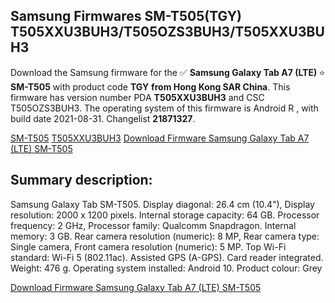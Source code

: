 <h2>Samsung Firmwares SM-T505(TGY) T505XXU3BUH3/T505OZS3BUH3/T505XXU3BUH3</h2>
Download the Samsung firmware for the ✅ <strong>Samsung Galaxy Tab A7 (LTE) </strong> ⭐ <strong>SM-T505</strong> with product code <strong>TGY</strong> <strong> from Hong Kong SAR China</strong>. This firmware has version number PDA <strong>T505XXU3BUH3</strong> and CSC T505OZS3BUH3. The operating system of this firmware is Android R , with build date 2021-08-31. Changelist <strong>21871327</strong>.


[SM-T505](https://samfirm.shop/samsung/model/SM-T505)
[T505XXU3BUH3](https://samfirm.shop/samsung/pda/T505XXU3BUH3)
[Download Firmware Samsung Galaxy Tab A7 (LTE) SM-T505](https://samfirm.shop/samsung/firmware/452134)
<h2>Summary description:</h2>
<p>Samsung Galaxy Tab SM-T505. Display diagonal: 26.4 cm (10.4"), Display resolution: 2000 x 1200 pixels. Internal storage capacity: 64 GB. Processor frequency: 2 GHz, Processor family: Qualcomm Snapdragon. Internal memory: 3 GB. Rear camera resolution (numeric): 8 MP, Rear camera type: Single camera, Front camera resolution (numeric): 5 MP. Top Wi-Fi standard: Wi-Fi 5 (802.11ac). Assisted GPS (A-GPS). Card reader integrated. Weight: 476 g. Operating system installed: Android 10. Product colour: Grey</p>


[Download Firmware Samsung Galaxy Tab A7 (LTE) SM-T505](https://samfirm.shop/samsung/firmware/452134)
